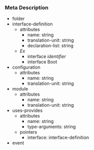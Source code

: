 ### Meta Description

- folder
- interface-definition
  - attributes
    - name: string
    - translation-unit: string
    - declaration-list: string
  - _Ex_
    - interface _identifier_
    - interface Boot
- configuration
  - attributes
    - name: string
    - translation-unit: string
- module
  - attributes
    - name: string
    - translation-unit: string
- uses-provides
  - attributes
    - name: string
    - type-arguments: string
  - pointers
    - interface: interface-definition
- event
